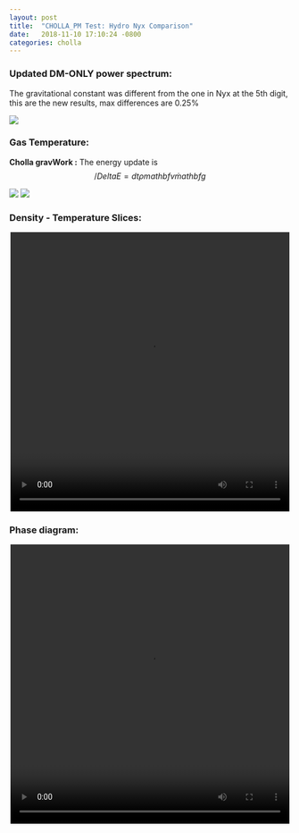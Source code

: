 ```yaml
---
layout: post
title:  "CHOLLA_PM Test: Hydro Nyx Comparison"
date:   2018-11-10 17:10:24 -0800
categories: cholla
---
```





### Updated DM-ONLY power spectrum:

The gravitational constant was different from the one in Nyx at the 5th digit, this are the new results, max differences are 0.25%

<img src="{{ site.url }}assets/images/power_dm_nyx_256_1.png">


### Gas Temperature:


**Cholla gravWork :** The energy update is $$ /Delta E = dt \rho mathbf{ v} \dot mathbf{ g} $$

<img src="{{ site.url }}assets/images/temp_nyx_vol.png">

<img src="{{ site.url }}assets/images/temp_nyx_mass.png">

### Density - Temperature Slices:

<div style="text-align: center">
<video src="{{ site.url }}assets/videos/density_temp.mp4" width="500" height="500" controls preload> </video>
</div>

### Phase diagram:


<div style="text-align: center">
<video src="{{ site.url }}assets/videos/thermal_history_1.mp4" width="500" height="500" controls preload> </video>
</div>
